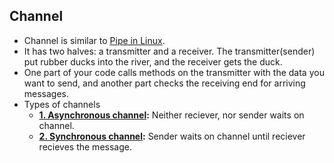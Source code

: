 ## Channel
- Channel is similar to [Pipe in Linux](/Threads_Processes_IPC/IPC).
- It has two halves: a transmitter and a receiver. The transmitter(sender) put rubber ducks into the river, and the receiver gets the duck.
- One part of your code calls methods on the transmitter with the data you want to send, and another part checks the receiving end for arriving messages.
- Types of channels
  - **[1. Asynchronous channel](async):** Neither reciever, nor sender waits on channel.
  - **[2. Synchronous channel](sync_channel):** Sender waits on channel until reciever recieves the message.
